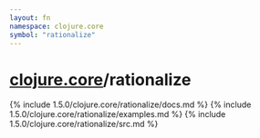 ```yaml
---
layout: fn
namespace: clojure.core
symbol: "rationalize"
---
```


# [clojure.core](../)/rationalize

{% include 1.5.0/clojure.core/rationalize/docs.md %}
{% include 1.5.0/clojure.core/rationalize/examples.md %}
{% include 1.5.0/clojure.core/rationalize/src.md %}

